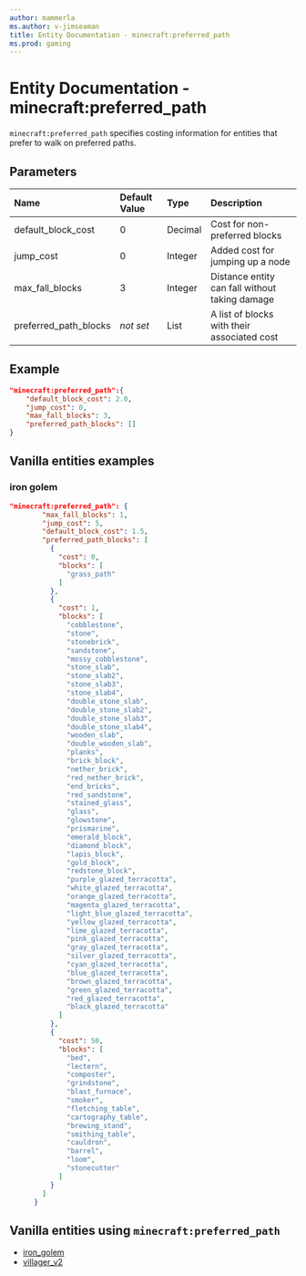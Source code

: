 ```yaml
---
author: mammerla
ms.author: v-jimseaman
title: Entity Documentation - minecraft:preferred_path
ms.prod: gaming
---
```


# Entity Documentation - minecraft:preferred_path

`minecraft:preferred_path` specifies costing information for entities that prefer to walk on preferred paths.

## Parameters

|Name |Default Value  |Type  |Description  |
|:----------|:----------|:----------|:----------|
| default_block_cost| 0| Decimal| Cost for non-preferred blocks |
| jump_cost| 0| Integer| Added cost for jumping up a node |
| max_fall_blocks| 3| Integer| Distance entity can fall without taking damage |
| preferred_path_blocks| *not set*| List| A list of blocks with their associated cost |

## Example

```json
"minecraft:preferred_path":{
    "default_block_cost": 2.0,
    "jump_cost": 0,
    "max_fall_blocks": 3,
    "preferred_path_blocks": []
}
```

## Vanilla entities examples

### iron golem

```json
"minecraft:preferred_path": {
        "max_fall_blocks": 1,
        "jump_cost": 5,
        "default_block_cost": 1.5,
        "preferred_path_blocks": [
          {
            "cost": 0,
            "blocks": [
              "grass_path"
            ]
          },
          {
            "cost": 1,
            "blocks": [
              "cobblestone",
              "stone",
              "stonebrick",
              "sandstone",
              "mossy_cobblestone",
              "stone_slab",
              "stone_slab2",
              "stone_slab3",
              "stone_slab4",
              "double_stone_slab",
              "double_stone_slab2",
              "double_stone_slab3",
              "double_stone_slab4",
              "wooden_slab",
              "double_wooden_slab",
              "planks",
              "brick_block",
              "nether_brick",
              "red_nether_brick",
              "end_bricks",
              "red_sandstone",
              "stained_glass",
              "glass",
              "glowstone",
              "prismarine",
              "emerald_block",
              "diamond_block",
              "lapis_block",
              "gold_block",
              "redstone_block",
              "purple_glazed_terracotta",
              "white_glazed_terracotta",
              "orange_glazed_terracotta",
              "magenta_glazed_terracotta",
              "light_blue_glazed_terracotta",
              "yellow_glazed_terracotta",
              "lime_glazed_terracotta",
              "pink_glazed_terracotta",
              "gray_glazed_terracotta",
              "silver_glazed_terracotta",
              "cyan_glazed_terracotta",
              "blue_glazed_terracotta",
              "brown_glazed_terracotta",
              "green_glazed_terracotta",
              "red_glazed_terracotta",
              "black_glazed_terracotta"
            ]
          },
          {
            "cost": 50,
            "blocks": [
              "bed",
              "lectern",
              "composter",
              "grindstone",
              "blast_furnace",
              "smoker",
              "fletching_table",
              "cartography_table",
              "brewing_stand",
              "smithing_table",
              "cauldron",
              "barrel",
              "loom",
              "stonecutter"
            ]
          }
        ]
      }
```

## Vanilla entities using `minecraft:preferred_path`

- [iron_golem](../../../../Source/VanillaBehaviorPack_Snippets/entities/iron_golem.md)
- [villager_v2](../../../../Source/VanillaBehaviorPack_Snippets/entities/villager_v2.md)